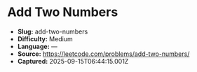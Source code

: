 # Add Two Numbers

- **Slug:** add-two-numbers
- **Difficulty:** Medium
- **Language:** —
- **Source:** https://leetcode.com/problems/add-two-numbers/
- **Captured:** 2025-09-15T06:44:15.001Z
